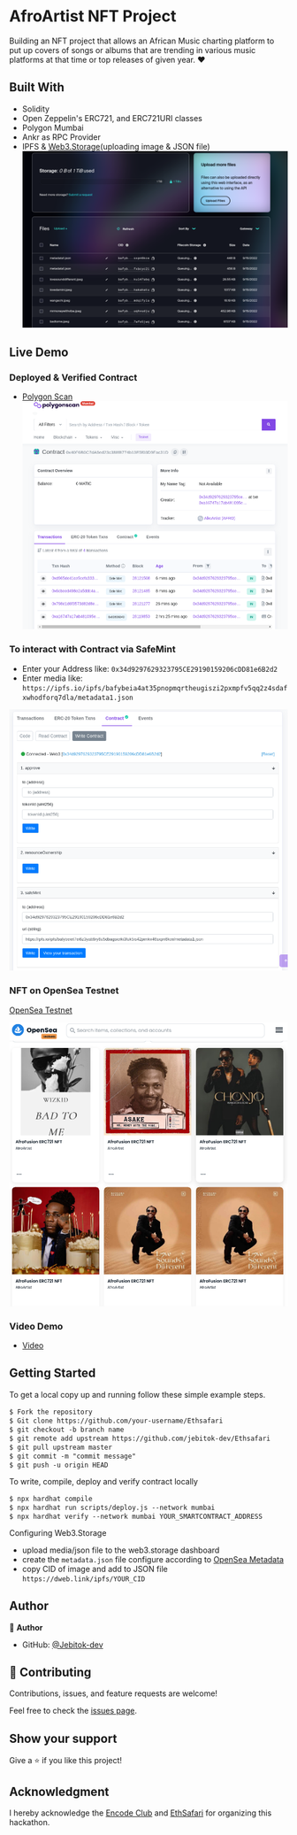 # AfroArtist NFT Project

Building an NFT project that allows an African Music charting platform to put up covers of songs or albums that are trending in various music platforms at that time or top releases of given year. ❤️

## Built With

- Solidity
- Open Zeppelin's ERC721, and ERC721URI classes
- Polygon Mumbai
- Ankr as RPC Provider
- IPFS & [Web3.Storage](https://web3.storage/account/)(uploading image & JSON file)
![web3.storage](./Screenshot%20(14).png)

## Live Demo

### Deployed & Verified Contract

- [Polygon Scan](https://mumbai.polygonscan.com/address/0x40F6B0C7dA9ed23c388f8774b13E5f03D9Fac31D)
![screenshot](./Screenshot%20(41).png)

### To interact with Contract via SafeMint

- Enter your Address like:
  `0x34d9297629323795CE29190159206cDD81e6B2d2`
- Enter media like: `https://ipfs.io/ipfs/bafybeia4at35pnopmqrtheugiszi2pxmpfv5qq2z4sdafxwhodforq7dla/metadata1.json`

![screenshot](./Screenshot%20(4).png)

### NFT on OpenSea Testnet

[OpenSea Testnet](https://testnets.opensea.io/0x34d9297629323795CE29190159206cDD81e6B2d2?tab=collected)

![screenshot](./opensea.png)

### Video Demo
- [Video](https://www.loom.com/share/81bfda38d1de49cdace4d6a4c7288816)

## Getting Started

To get a local copy up and running follow these simple example steps.

```
$ Fork the repository
$ Git clone https://github.com/your-username/Ethsafari
$ git checkout -b branch name
$ git remote add upstream https://github.com/jebitok-dev/Ethsafari
$ git pull upstream master
$ git commit -m "commit message"
$ git push -u origin HEAD
```

To write, compile, deploy and verify contract locally

```
$ npx hardhat compile
$ npx hardhat run scripts/deploy.js --network mumbai
$ npx hardhat verify --network mumbai YOUR_SMARTCONTRACT_ADDRESS

```

Configuring Web3.Storage

- upload media/json file to the web3.storage dashboard
- create the ``metadata.json`` file configure according to [OpenSea Metadata](https://docs.opensea.io/docs/metadata-standards)
- copy CID of image and add to JSON file ``https://dweb.link/ipfs/YOUR_CID``

<!-- https://ipfs.io/ipfs/CID/file_name -->

## Author

👤 **Author**

- GitHub: [@Jebitok-dev](https://github.com/Jebitok-dev)

## 🤝 Contributing

Contributions, issues, and feature requests are welcome!

Feel free to check the [issues page](issues/).

## Show your support

Give a ⭐️ if you like this project!

## Acknowledgment

I hereby acknowledge the [Encode Club](https://medium.com/encode-club) and [EthSafari](http://ethsafari.xyz) for organizing this hackathon.
